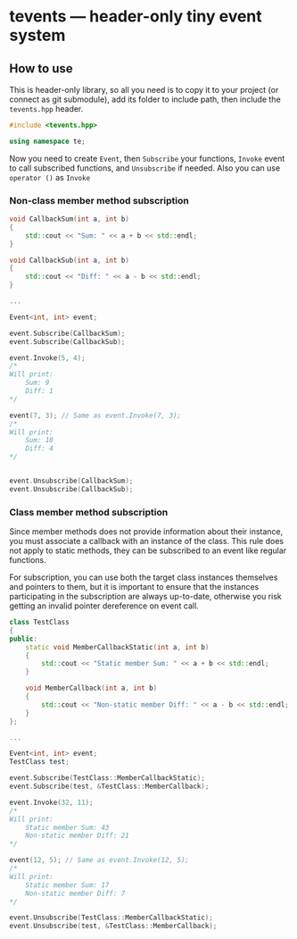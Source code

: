 # tevents — header-only tiny event system

## How to use
This is header-only library, so all you need is to copy it to your project (or connect as git submodule), add its folder to include path, then include the ```tevents.hpp``` header.

```cpp
#include <tevents.hpp>

using namespace te;
```

Now you need to create ```Event```, then ```Subscribe``` your functions, ```Invoke``` event to call subscribed functions, and ```Unsubscribe``` if needed. Also you can use ```operator ()``` as ```Invoke```

### Non-class member method subscription

```cpp
void CallbackSum(int a, int b)
{
    std::cout << "Sum: " << a + b << std::endl;
}

void CallbackSub(int a, int b)
{
    std::cout << "Diff: " << a - b << std::endl;
}

...

Event<int, int> event;

event.Subscribe(CallbackSum);
event.Subscribe(CallbackSub);

event.Invoke(5, 4);
/*
Will print:
    Sum: 9
    Diff: 1
*/

event(7, 3); // Same as event.Invoke(7, 3);
/*
Will print:
    Sum: 10
    Diff: 4
*/


event.Unsubscribe(CallbackSum);
event.Unsubscribe(CallbackSub);
```

### Class member method subscription

Since member methods does not provide information about their instance, you must associate a callback with an instance of the class. This rule does not apply to static methods, they can be subscribed to an event like regular functions.

For subscription, you can use both the target class instances themselves and pointers to them, but it is important to ensure that the instances participating in the subscription are always up-to-date, otherwise you risk getting an invalid pointer dereference on event call.
```cpp
class TestClass
{
public:
    static void MemberCallbackStatic(int a, int b)
    {
        std::cout << "Static member Sum: " << a + b << std::endl;
    }

    void MemberCallback(int a, int b)
    {
        std::cout << "Non-static member Diff: " << a - b << std::endl;
    }
};

...

Event<int, int> event;
TestClass test;

event.Subscribe(TestClass::MemberCallbackStatic);
event.Subscribe(test, &TestClass::MemberCallback);

event.Invoke(32, 11);
/*
Will print:
    Static member Sum: 43
    Non-static member Diff: 21
*/

event(12, 5); // Same as event.Invoke(12, 5);
/*
Will print:
    Static member Sum: 17
    Non-static member Diff: 7
*/

event.Unsubscribe(TestClass::MemberCallbackStatic);
event.Unsubscribe(test, &TestClass::MemberCallback);
```